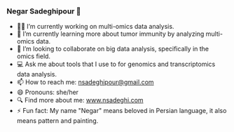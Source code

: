 ### Negar Sadeghipour 👋

- 👩‍🔬 I’m currently working on multi-omics data analysis.
- 🌱 I’m currently learning more about tumor immunity by analyzing multi-omics data.
- 👯 I’m looking to collaborate on big data analysis, specifically in the omics field.
- 💻 Ask me about tools that I use to for genomics and transcriptomics data analysis.
- 📫 How to reach me: nsadeghipour@gmail.com
- 😄 Pronouns: she/her
- 🔍 Find more about me: www.nsadeghi.com
- ⚡ Fun fact: My name "Negar" means beloved in Persian language, it also means pattern and painting.

<!--
**negarsadeghipour/negarsadeghipour** is a ✨ _special_ ✨ repository because its `README.md` (this file) appears on your GitHub profile.

Here are some ideas to get you started:


-->

